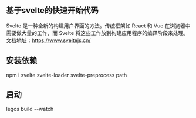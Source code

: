 ## 基于svelte的快速开始代码
Svelte 是一种全新的构建用户界面的方法。传统框架如 React 和 Vue 在浏览器中需要做大量的工作，而 Svelte 将这些工作放到构建应用程序的编译阶段来处理。
文档地址：https://www.sveltejs.cn/

## 安装依赖
npm i svelte svelte-loader svelte-preprocess path

## 启动
legos build --watch